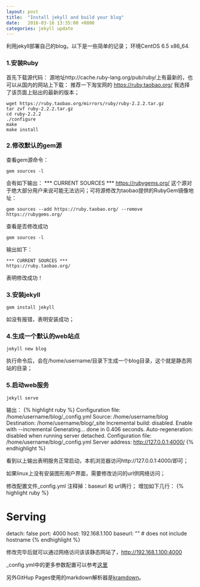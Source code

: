 ```yaml
---
layout: post
title:  "Install jekyll and build your blog"
date:   2016-03-16 13:35:00 +0800
categories: jekyll update
---
```

利用jekyll部署自己的blog。以下是一些简单的记录；
环境CentOS 6.5 x86_64.

### 1.安装Ruby ###
首先下载源代码：
源地址http://cache.ruby-lang.org/pub/ruby/上有最新的，也可以从国内的网站上下载：
推荐一下淘宝网的 https://ruby.taobao.org/
我选择了该页面上贴出的最新的版本；

    wget https://ruby.taobao.org/mirrors/ruby/ruby-2.2.2.tar.gz
    tar zvf ruby-2.2.2.tar.gz
    cd ruby-2.2.2
    ./configure
    make
    make install

### 2.修改默认的gem源 ###

查看gem源命令：

    gem sources -l

会有如下输出：
*** CURRENT SOURCES ***
https://rubygems.org/
这个源对于绝大部分用户来说可能无法访问；可将源修改为taobao提供的RubyGem镜像地址：

    gem sources --add https://ruby.taobao.org/ --remove https://rubygems.org/

查看是否修改成功

    gem sources -l

输出如下：

    *** CURRENT SOURCES ***
    https://ruby.taobao.org/

表明修改成功！

### 3.安装jekyll ###

    gem install jekyll

如没有报错，表明安装成功；

### 4.生成一个默认的web站点 ###

    jekyll new blog

执行命令后，会在/home/username/目录下生成一个blog目录，这个就是静态网站的目录；

### 5.启动web服务 ###

    jekyll serve

输出：
{% highlight ruby %}
Configuration file: /home/username/blog/_config.yml
            Source: /home/username/blog
       Destination: /home/username/blog/_site
 Incremental build: disabled. Enable with --incremental
      Generating...
                    done in 0.406 seconds.
 Auto-regeneration: disabled when running server detached.
Configuration file: /home/username/blog/_config.yml
    Server address: http://127.0.0.1:4000/
{% endhighlight %}

看到以上输出表明服务正常启动，本机浏览器访问http://127.0.0.1:4000/即可；

如果linux上没有安装图形用户界面，需要修改访问的url供网络访问；

修改配置文件_config.yml
注释掉：baseurl 和 url两行；
增加如下几行：
{% highlight ruby %}
# Serving
detach:  false
port:    4000
host:    192.168.1.100
baseurl: "" # does not include hostname
{% endhighlight %}

修改完毕后就可以通过网络访问该该静态网站了，http://192.168.1.100:4000

_config.yml中的更多参数配置可以参考[这里](https://jekyllrb.com/docs/configuration/)

另外GitHup Pages使用的markdown解析器是[kramdown](http://kramdown.gettalong.org/syntax.html)。

[jekyll-docs]: http://jekyllrb.com/docs/home
[jekyll-gh]:   https://github.com/jekyll/jekyll
[jekyll-talk]: https://talk.jekyllrb.com/